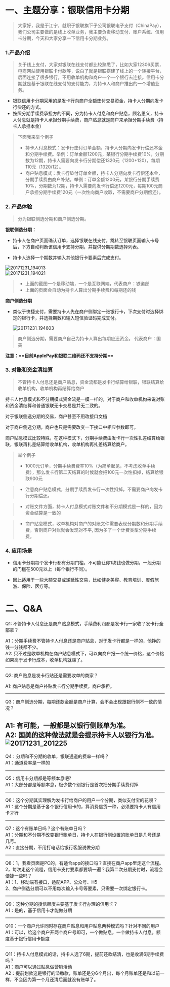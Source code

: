 # 一、主题分享：银联信用卡分期
> 大家好，我是于江宁，就职于银联旗下子公司银联电子支付（ChinaPay），我们公司主要做的是线上收单业务，我主要负责移动支付、账户系统、信用卡分期，今天和大家分享一下信用卡分期业务。 </br>

### 1.产品介绍
> 关于线上支付，大家对银联在线支付都比较熟悉了，比如大家12306买票，电商网站使用银联卡付款等，说白了就是银联搭建了线上的一个转接平台，后面连接了很多银行，不用收单机构和商户一个一个银行去连接。信用卡分期就是基于银联在线支付的支付能力，为持卡人和商户推出的一个增值业务。

- 银联信用卡分期采用的是发卡行向商户全额垫付交易资金，持卡人分期向发卡行偿还的方式。
- 按照分期手续费承担方的不同，分为持卡人付息和商户贴息，顾名思义，持卡人付息就是持卡人承担分期手续费，商户贴息就是商户来承担分期手续费（持卡人承担本金）

> 下面我来举个例子
> - 持卡人付息模式：发卡行垫付订单金额，持卡人分期向发卡行偿还本金和分期手续费。举例：订单金额1200元，某银行分期手续费10%，分期数为12期，持卡人需要向发卡行分期偿还1320元（1200+120），每期110元（1320/12）。
> - 商户贴息模式：发卡行垫付订单金额，持卡人分期向发卡行偿还本金，分期手续费由商户补贴。举例：订单金额1200元，某银行分期手续费10%，分期数为12期，持卡人需要向发卡行偿还1200元，每期100元商户承担分期手续费120元（一次性向商户收取，不需要商户分期偿还）。

### 2. 产品体验
> 分为银联侧选分期和商户侧选分期。

**银联侧选分期：**
- 持卡人在商户页面确认订单，选择银联在线支付，跳转至银联页面输入卡号后，下方自动判断该信用卡支持分期，并提供分期期数选择列表。

- 持卡人选择一个期数并输入其他银行卡要素后完成支付。

 ![20171231_194013](http://wechat.lixf.cn/img/20171231_194013.png)</br> 
  ![20171231_194021](http://wechat.lixf.cn/img/20171231_194021.png)</br> 

> - 上面的截图一个是移动端，一个是互联网端，代表商户：铁道部
> - 上面的页面会自动为持卡人算出分期手续费和每期还的钱

**商户侧选分期**
- 类似于快捷支付，需要持卡人先在商户侧绑定一张银行卡，下次支付时选择绑定的银行卡，并选择期数和输入短信验证码完成支付。

  ![20171231_194603](http://wechat.lixf.cn/img/20171231_194603.png)</br> 

> 商户侧选分期，需要商户自己为持卡人算出每期应还资金。
> 代表商户：国美

**注意：==目前ApplePay和银联二维码还不支持分期==**

### 3. 对账和资金清结算
> 不管持卡人付息还是商户贴息，资金流都是发卡行结算给银联，银联结算给收单机构，收单机构再结算给商户

持卡人付息模式和不分期模式资金流是一模一样的，对于商户和收单机构来说对账和资金清结算和普通银联无卡交易是并无二致的。<br>

对于银联侧选分期的交易，商户甚至不用改接口文档<br>

对于商户侧选分期，商户也只是需要改变一下接口中相应参数即可。<br>

商户贴息模式比较特殊，在这种模式下，分期手续费由发卡行一次性扎差结算给银联，银联再扎差结算给收单机构，收单机构再扎差结算给商户。<br>

> 举个例子
> - 1000元订单，分期手续费费率10%（为简单起见，不考虑收单手续费），那么发卡行第二天结算的时候就会把100元一次性扣掉，结算给银联900元

> - 注意商户贴息模式，分期手续费发卡行一次性扣掉，不需要商户向发卡行分期偿还。

> - 对账文件方面，持卡人付息模式对账文件和不分期模式是一样的，因为资金结算是一致的

>- 商户贴息模式，收单机构对商户的对账文件需要表现分期数和分期手续费，否则商户对账就会发现对不平, 因为多了一个计费类型分期手续费。

### 4. 应用场景

- 信用卡分期每个发卡行都有分期门槛，不可能让你1块钱也做分期，一般分期的门槛在500元以上（每个银行不同）。 <br>

- 因此适用于一些大额交易或递延性交易，比如健身美容、教育培训、度假旅游、保险、医疗等。

# 二、Q&A

Q1: 不管持卡人付息还是商户贴息模式，手续费利润都是发卡行一家收？发卡行全部拿？<br>

A1：分期手续费不管持卡人付息还是商户贴息，对于发卡行都是一样的，他挣的钱一分钱都不少。<br>
A2: 只不过是收单机构在商户贴息模式下，可以向商户报一个统一价格，这个价格如果高于发卡行成本，收单机构就赚了。<br>

---

Q2: 商户贴息是发卡行贴还是需要收单的商家？ <br>

A1: 商户贴息是商户补贴发卡行分期手续费，商户承担。<br>

---

Q3：商户侧选分期，每期还款金额是商户计算，会不会出现跟银行侧不一致的情况？<br>

A1: 有可能，一般都是以银行侧账单为准。<br>
A2: 国美的这种做法就是会提示持卡人以银行为准。 ![20171231_201225](http://wechat.lixf.cn/img/20171231_201225.png)</br> 
---

Q4：分期和不分期的收单，银联通道的费率一样吗？<br>
A1：通道费率是一样的

---
Q5：信用卡分期都是等额本息吧?<br>
A1：大部分都是等额本息，极少数个别银行是首次把分期手续费付掉<br>

---
Q6：这个分期其实理解为发卡行给商户的用户一个分期，类似支付宝的花呗？<br>
A1：这个分期是基于各个银行信用卡的，算消费信贷一种，必须要持卡人有信用卡才行<br>

---
Q7：这个有账单日吗？这个有账单日吗？<br>
A1：分期和不分期不改变银行账单日，持卡人在银行侧设置的账单日是几号还是几号。<br>
A2：直接分期，不用打电话给银行客服说做分期<br>

---
Q8：1，我看页面是PC的，有适合app的接口吗？直接在商户app里走这个流程。2，每次走这个流程，信用卡支付要素都要填一遍？我第二次分期支付时，流程会便捷一些吗？<br>
A1：1、移动端有接口，适配APP、公众号、H5 <br> 2、商户侧选分期可以不用每次输入卡号等要素，只需要一次绑定银行卡。<br>

---
Q9：这种分期的授信额度主要基于发卡行办理的信用卡？<br>
A1：是的，基于信用卡才能做分期<br>

---
Q10：一个商户允许同时存在商户贴息和用户贴息两种模式吗？针对不同的用户<br>
A1：可以，给这个商户开两个商户号即可，一个做贴息，一个做持卡人付息。额度基于银行信用卡额度<br>

---
Q11：持卡人付息模式的话，持卡人选了6期，提前还款结清，也是收满6期手续费吗？<br>
A1：商户可以通过贴息做营销活动<br>
A2：提前划款这是银行的溢缴款，账单还是分6个月出，每个月账单还是和以前一样，不会因为第一个月还清后面就没有账单了。<br>